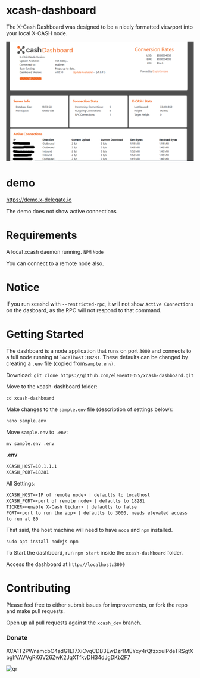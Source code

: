 # xcash-dashboard

The X-Cash Dashboard was designed to be a nicely formatted viewport into your local X-CASH node.

![screenshot](readme_assets/screenshot.png)

# demo

https://demo.x-delegate.io

The demo does not show active connections

# Requirements

A local xcash daemon running.
`NPM`
`Node`

You can connect to a remote node also.

# Notice

If you run xcashd with `--restricted-rpc`, it will not show `Active Connections` on the dasboard, as the RPC will not respond to that command.

# Getting Started

The dashboard is a node application that runs on port `3000` and connects to a full node running at `localhost:18281`. These defaults can be changed by creating a `.env` file (copied from`sample.env`).

Download:
```git clone https://github.com/element0355/xcash-dashboard.git```

Move to the xcash-dashboard folder:
```
cd xcash-dashboard
```

Make changes to the `sample.env` file (description of settings below):
```
nano sample.env
```

Move `sample.env` to `.env`:
```
mv sample.env .env
```

**.env**

```
XCASH_HOST=10.1.1.1
XCASH_PORT=18281
```

All Settings:

```
XCASH_HOST=<IP of remote node> | defaults to localhost
XCASH_PORT=<port of remote node> | defaults to 18281
TICKER=<enable X-Cash ticker> | defaults to false
PORT=<port to run the app> | defaults to 3000, needs elevated access to run at 80
```

That said, the host machine will need to have `node` and `npm` installed.

```
sudo apt install nodejs npm
```

To Start the dashboard, run `npm start` inside the `xcash-dashboard` folder.

Access the dashboard at `http://localhost:3000`

# Contributing

Please feel free to either submit issues for improvements, or fork the repo and make pull requests.

Open up all pull requests against the `xcash_dev` branch.

### Donate

XCA1T2PWnamcbC4adG1L17XiCvqCDB3EwDzr1MEYxy4rQfzxxuiPdeTRSgtXbghVAVVgRK6V26ZwK2JqXTfkvDH34dJgDKb2F7

![qr](client/src/qr.jpg)
